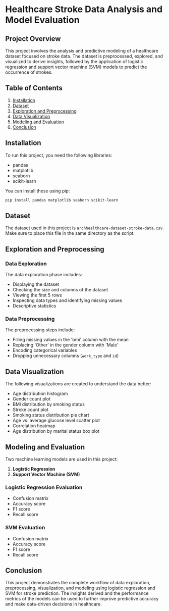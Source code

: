 # Healthcare Stroke Data Analysis and Model Evaluation

## Project Overview

This project involves the analysis and predictive modeling of a healthcare dataset focused on stroke data. The dataset is preprocessed, explored, and visualized to derive insights, followed by the application of logistic regression and support vector machine (SVM) models to predict the occurrence of strokes.

## Table of Contents
1. [Installation](#installation)
2. [Dataset](#dataset)
3. [Exploration and Preprocessing](#exploration-and-preprocessing)
4. [Data Visualization](#data-visualization)
5. [Modeling and Evaluation](#modeling-and-evaluation)
6. [Conclusion](#conclusion)

## Installation

To run this project, you need the following libraries:
- pandas
- matplotlib
- seaborn
- scikit-learn

You can install these using pip:
```sh
pip install pandas matplotlib seaborn scikit-learn
```

## Dataset

The dataset used in this project is `archhealthcare-dataset-stroke-data.csv`. Make sure to place this file in the same directory as the script.

## Exploration and Preprocessing

### Data Exploration
The data exploration phase includes:
- Displaying the dataset
- Checking the size and columns of the dataset
- Viewing the first 5 rows
- Inspecting data types and identifying missing values
- Descriptive statistics

### Data Preprocessing
The preprocessing steps include:
- Filling missing values in the 'bmi' column with the mean
- Replacing 'Other' in the gender column with 'Male'
- Encoding categorical variables
- Dropping unnecessary columns (`work_type` and `id`)

## Data Visualization

The following visualizations are created to understand the data better:
- Age distribution histogram
- Gender count plot
- BMI distribution by smoking status
- Stroke count plot
- Smoking status distribution pie chart
- Age vs. average glucose level scatter plot
- Correlation heatmap
- Age distribution by marital status box plot

## Modeling and Evaluation

Two machine learning models are used in this project:
1. **Logistic Regression**
2. **Support Vector Machine (SVM)**

### Logistic Regression Evaluation
- Confusion matrix
- Accuracy score
- F1 score
- Recall score

### SVM Evaluation
- Confusion matrix
- Accuracy score
- F1 score
- Recall score

## Conclusion

This project demonstrates the complete workflow of data exploration, preprocessing, visualization, and modeling using logistic regression and SVM for stroke prediction. The insights derived and the performance metrics of the models can be used to further improve predictive accuracy and make data-driven decisions in healthcare.
